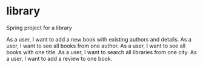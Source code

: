 # library
 Spring project for a library

As a user, I want to add a new book with existing authors and details.
As a user, I want to see all books from one author.
As a user, I want to see all books with one title.
As a user, I want to search all libraries from one city.
As a user, I want to add a review to one book.

